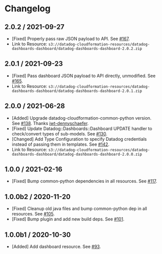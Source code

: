 # Changelog

## 2.0.2 / 2021-09-27

* [Fixed] Properly pass raw JSON payload to API. See [#167](https://github.com/DataDog/datadog-cloudformation-resources/pull/167).
* Link to Resource: `s3://datadog-cloudformation-resources/datadog-dashboards-dashboard/datadog-dashboards-dashboard-2.0.2.zip`

## 2.0.1 / 2021-09-23

* [Fixed] Pass dashboard JSON payload to API directly, unmodified. See [#165](https://github.com/DataDog/datadog-cloudformation-resources/pull/165).
* Link to Resource: `s3://datadog-cloudformation-resources/datadog-dashboards-dashboard/datadog-dashboards-dashboard-2.0.1.zip`

## 2.0.0 / 2021-06-28

* [Added] Upgrade datadog-cloudformation-common-python version. See [#138](https://github.com/DataDog/datadog-cloudformation-resources/pull/138). Thanks [iwt-dennyschaefer](https://github.com/iwt-dennyschaefer).
* [Fixed] Update Datadog::Dashboards::Dashboard UPDATE handler to check/convert types of sub-models. See [#130](https://github.com/DataDog/datadog-cloudformation-resources/pull/130).
* [Changed]  Add Type Configuration to specify Datadog credentials instead of passing them in templates. See [#142](https://github.com/DataDog/datadog-cloudformation-resources/pull/142).
* Link to Resource: `s3://datadog-cloudformation-resources/datadog-dashboards-dashboard/datadog-dashboards-dashboard-2.0.0.zip`

## 1.0.0 / 2021-02-16

* [Fixed] Bump common-python dependencies in all resources. See [#117](https://github.com/DataDog/datadog-cloudformation-resources/pull/117).

## 1.0.0b2 / 2020-11-20

* [Fixed] Cleanup old java files and bump common-python dep in all resources. See [#105](https://github.com/DataDog/datadog-cloudformation-resources/pull/105).
* [Fixed] Bump plugin and add new build deps. See [#101](https://github.com/DataDog/datadog-cloudformation-resources/pull/101).

## 1.0.0b1 / 2020-10-30

* [Added] Add dashboard resource. See [#93](https://github.com/DataDog/datadog-cloudformation-resources/pull/93).
